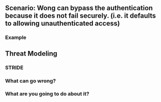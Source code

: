 ## Scenario: Wong can bypass the authentication because it does not fail securely. (i.e. it defaults to allowing unauthenticated access)

### Example

## Threat Modeling

### STRIDE

### What can go wrong?

### What are you going to do about it?